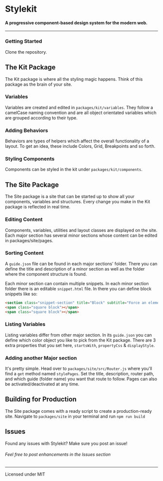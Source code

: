 # Stylekit
#### A progressive component-based design system for the modern web.

---

### Getting Started

Clone the repository.

## The Kit Package

The Kit package is where all the styling magic happens. Think of this package as the brain of your site.

### Variables

Variables are created and edited in `packages/kit/variables`. They follow a camelCase naming convention and are all object orientated variables which are grouped according to their type.

### Adding Behaviors

Behaviors are types of helpers which affect the overall functionality of a layout. To get an idea, these include Colors, Grid, Breakpoints and so forth.

### Styling Components

Components can be styled in the kit under `packages/kit/components`. 

## The Site Package

The Site package is a site that can be started up to show all your components, variables and structures. Every change you make in the Kit package is reflected in real time.

### Editing Content

Components, variables, utilities and layout classes are displayed on the site. Each major section has several minor sections whose content can be edited in packages/site/pages.

### Sorting Content

A `guide.json` file can be found in each major sections' folder. There you can define the title and description of a minor section as well as the folder where the component structure is found.

Each minor section can contain multiple snippets. In each minor section folder there is an editable `snippet.html` file. In there you can define block snippets like so:

```html
<section class="snippet-section" title="Block" subtitle="Force an element to become a block element." />
<span class="square block"></span>
<span class="square block"></span>
```

### Listing Variables

Listing variables differ from other major section. In its `guide.json` you can define which color object you like to pick from the Kit package. There are 3 extra properties that you set here, `startsWith`, `propertyCss` & `displayStyle`.


### Adding another Major section

It's pretty simple. Head over to `packages/site/src/Router.js` where you'll find a `get` method named `stylePages`. Set the title, description, router path, and which guide (folder name) you want that route to follow. Pages can also be activated/deactivated at any time.

## Building for Production

The Site package comes with a ready script to create a production-ready site. Navigate to `packages/site` in your terminal and run `npm run build`

## Issues
Found any issues with Stylekit? Make sure you post an issue!

###### Feel free to post enhancements in the Issues section

---

Licensed under MIT
